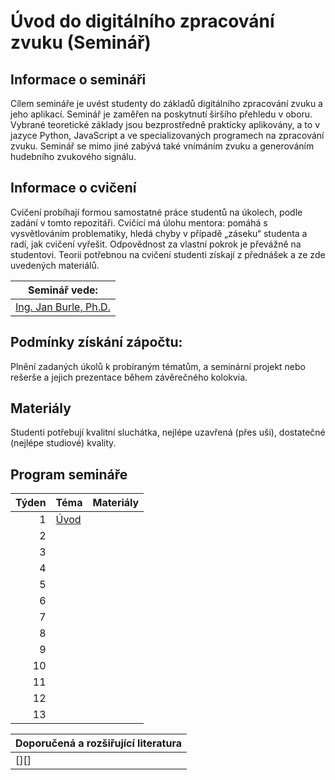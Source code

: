 # Úvod do digitálního zpracování zvuku (Seminář)

## Informace o semináři

Cílem semináře je uvést studenty do základů digitálního zpracování zvuku a jeho aplikací. Seminář je zaměřen na poskytnutí širšího přehledu v oboru. Vybrané teoretické základy jsou bezprostředně prakticky aplikovány, a to v jazyce Python, JavaScript a ve specializovaných programech na zpracování zvuku. Seminář se mimo jiné zabývá také vnímáním zvuku a generováním hudebního zvukového signálu.

## Informace o cvičení

Cvičení probíhají formou samostatné práce studentů na úkolech, podle zadání v tomto repozitáři. Cvičící má úlohu mentora: pomáhá s vysvětlováním problematiky, hledá chyby v případě „záseku“ studenta a radí, jak cvičení vyřešit. Odpovědnost za vlastní pokrok je převážně na studentovi. Teorii potřebnou na cvičení studenti získají z přednášek a ze zde uvedených materiálů.

| Seminář vede:              |
| -------------------------- |
| [Ing. Jan Burle, Ph.D.][1] |

[1]: https://ki.ujep.cz/cs/personalni-slozeni/jan-burle/

## Podmínky získání zápočtu:

Plnění zadaných úkolů k probíraným tématům, a seminární projekt nebo rešerše a jejich prezentace během závěrečného kolokvia.

## Materiály

Studenti potřebují kvalitní sluchátka, nejlépe uzavřená (přes uši), dostatečné (nejlépe studiové) kvality.

## Program semináře

| Týden | Téma                      | Materiály |
| ----: | ------------------------- | --------- |
|     1 | [Úvod](./week/01.md)      |           |
|     2 | <!--[02](./week/02.md)--> |           |
|     3 | <!--[03](./week/03.md)--> |           |
|     4 | <!--[04](./week/04.md)--> |           |
|     5 | <!--[05](./week/05.md)--> |           |
|     6 | <!--[06](./week/06.md)--> |           |
|     7 | <!--[07](./week/07.md)--> |           |
|     8 | <!--[08](./week/08.md)--> |           |
|     9 | <!--[09](./week/09.md)--> |           |
|    10 | <!--[10](./week/10.md)--> |           |
|    11 | <!--[11](./week/11.md)--> |           |
|    12 | <!--[12](./week/12.md)--> |           |
|    13 | <!--[13](./week/13.md)--> |           |

| Doporučená a rozšiřující literatura |
| ----------------------------------- |
| [][]                                |

<!-- | [Gareth Loy: Musimathics][4]                                          |
| [The Scientist and Engineer's Guide to Digital Signal Processing][11] |
| [Digital signal processing: a practical guide][12]                    |
| [Understanding Digital Signal Processing][13]                         |

[4]: http://musimathics.com
[11]: https://dspguide.com/pdfbook.htm
[12]: https://openlibrary.org/books/OL3704284M/Digital_signal_processing
[13]: https://ptgmedia.pearsoncmg.com/images/9780137027415/samplepages/0137027419.pdf
-->

